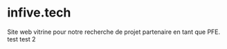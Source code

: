 # infive.tech

Site web vitrine pour notre recherche de projet partenaire en tant que PFE.
test
test 2